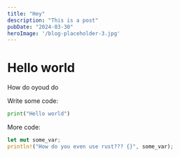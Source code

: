 ```yaml
---
title: "Hey"
description: "This is a post"
pubDate: "2024-03-30"
heroImage: '/blog-placeholder-3.jpg'
---
```


# Hello world

How do oyoud do

Write some code:

```python
print("Hello world")
```

More code:

```rust
let mut some_var;
println!("How do you even use rust??? {}", some_var);
```